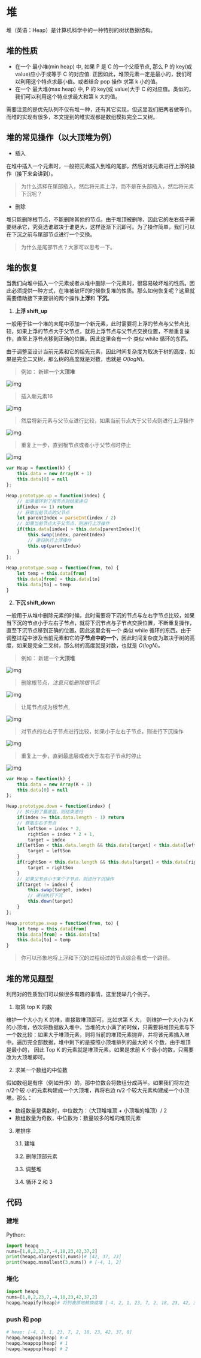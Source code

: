 # 堆

堆（英语：Heap）是计算机科学中的一种特别的树状数据结构。

## 堆的性质

- 在一个 最小堆(min heap) 中, 如果 P 是 C 的一个父级节点, 那么 P 的 key(或 value)应小于或等于 C 的对应值. 正因如此，堆顶元素一定是最小的，我们可以利用这个特点求最小值。或者结合 pop 操作 求第 k 小的值。
- 在一个 最大堆(max heap) 中, P 的 key(或 value)大于 C 的对应值。类似的，我们可以利用这个特点求最大和第 k 大的值。

需要注意的是优先队列不仅有堆一种，还有其它实现，但这里我们把两者做等价。而堆的实现有很多，本文提到的堆实现都是数组模拟完全二叉树。

## 堆的常见操作（以大顶堆为例）

- 插入

在堆中插入一个元素时，一般把元素插入到堆的尾部，然后对该元素进行上浮的操作（接下来会讲到）。

> 为什么选择在尾部插入，然后将元素上浮，而不是在头部插入，然后将元素下沉呢？

- 删除

堆只能删除根节点，不能删除其他的节点。由于堆顶被删除，因此它的左右孩子需要继承它，究竟选谁取决于谁更大，这样逐渐下沉即可。为了操作简单，我们可以在下沉之前与尾部节点进行一个交换。

> 为什么是尾部节点？大家可以思考一下。

## 堆的恢复

当我们向堆中插入一个元素或者从堆中删除一个元素时，很容易破坏堆的性质。因此必须提供一种方式，在堆被破坏的时候恢复堆的性质。那么如何恢复呢？这里就需要借助接下来要讲的两个操作**上浮**和 **下沉**。

1. **上浮 shift_up**

一般用于往一个堆的末尾中添加一个新元素，此时需要将上浮的节点与父节点比较，如果上浮的节点大于父节点，就将上浮节点与父节点交换位置，不断重复操作，直至上浮节点移到正确的位置。因此这里会有一个 类似 while 循环的东西。

由于调整至设计当前元素和它的祖先元素，因此时间复杂度为取决于树的高度，如果是完全二叉树，那么树的高度就是对数，也就是 $O(logN)$。

> 例如： 新建一个**大顶堆**

![img](https://upload-images.jianshu.io/upload_images/4064751-51fd43a2d2191488.png?imageMogr2/auto-orient/strip|imageView2/2/w/190/format/webp)

> 插入新元素16



![img](https://upload-images.jianshu.io/upload_images/4064751-7dd89da71927acb8.png?imageMogr2/auto-orient/strip|imageView2/2/w/190/format/webp)

> 然后将新元素与父节点进行比较，如果当前节点大于父节点则进行上浮操作

![img](https://upload-images.jianshu.io/upload_images/4064751-785a7a6cd104f775.png?imageMogr2/auto-orient/strip|imageView2/2/w/204/format/webp)

> 重复上一步，直到根节点或者小于父节点时停止



![img](https://upload-images.jianshu.io/upload_images/4064751-d7dae273e1f5a0ba.png?imageMogr2/auto-orient/strip|imageView2/2/w/192/format/webp)

```js
var Heap = function(k) {
    this.data = new Array(K + 1)
    this.data[0] = null
};

Heap.prototype.up = function(index) {
    // 如果循环到了根节点则结束递归
    if(index <= 1) return
    // 获取当前节点的父节点
    let parentIndex = parseInt(index / 2)
    // 如果当前节点大于父节点，则进行上浮操作
    if(this.data[index] > this.data[parentIndex]){
        this.swap(index, parentIndex)
        // 递归执行上浮操作
        this.up(parentIndex)
    }
};

Heap.prototype.swap = function(from, to) {
    let temp = this.data[from]
    this.data[from] = this.data[to]
    this.data[to] = temp
}
```







2. **下沉 shift_down**

一般用于从堆中删除元素的时候，此时需要将下沉的节点与左右字节点比较，如果当下沉的节点小于左右子节点，就将下沉节点与子节点交换位置，不断重复操作，直至下沉节点移到正确的位置。因此这里会有一个 类似 while 循环的东西。由于调整过程中涉及当前元素和它的**子节点中的一个**，因此时间复杂度为取决于树的高度，如果是完全二叉树，那么树的高度就是对数，也就是 $O(logN)$。

> 例如： 新建一个**大顶堆**

![img](https://upload-images.jianshu.io/upload_images/4064751-7eb32c6486a44f73.png?imageMogr2/auto-orient/strip|imageView2/2/w/190/format/webp)

> 删除根节点，*注意只能删除根节点*

![img](https://upload-images.jianshu.io/upload_images/4064751-7eb32c6486a44f73.png?imageMogr2/auto-orient/strip|imageView2/2/w/190/format/webp)

> 让尾节点成为根节点,



![img](https://upload-images.jianshu.io/upload_images/4064751-c28b15dc371b8e97.png?imageMogr2/auto-orient/strip|imageView2/2/w/190/format/webp)

> 对节点的左右子节点进行比较，如果小于左右子节点，则进行下沉操作

![img](https://upload-images.jianshu.io/upload_images/4064751-bfc42e89b5411f9b.png?imageMogr2/auto-orient/strip|imageView2/2/w/190/format/webp)

> 重复上一步，直到最底层或者大于左右子节点时停止

![img](https://upload-images.jianshu.io/upload_images/4064751-8b04275965f88961.png?imageMogr2/auto-orient/strip|imageView2/2/w/208/format/webp)

```js
var Heap = function(k) {
    this.data = new Array(K + 1)
    this.data[0] = null
};

Heap.prototype.down = function(index) {
    // 执行到了最底层，则结束递归
    if(index >= this.data.length - 1) return
    // 获取左右子节点
    let leftSon = index * 2, 
        rightSon = index * 2 + 1,
        target = index
    if(leftSon < this.data.length && this.data[target] < this.data[leftSon]){
        target = leftSon
    }
    if(rightSon < this.data.length && this.data[target] < this.data[rightSon]){
        target = rightSon
    }
    // 如果父节点小于某个子节点，则进行下沉操作
    if(target != index) {
        this.swap(target, index)
        // 递归执行下沉
        this.down(target)
    }
};

Heap.prototype.swap = function(from, to) {
    let temp = this.data[from]
    this.data[from] = this.data[to]
    this.data[to] = temp
}

```



> 你可以形象地将上浮和下沉的过程经过的节点综合看成一个路径。

## 堆的常见题型

利用对的性质我们可以做很多有趣的事情，这里我举几个例子。

1. 取第 top K 的数

维护一个大小为 K 的堆，直接取堆顶即可。比如求第 K 大， 则维护一个大小为 K 的小顶堆，依次将数据放入堆中，当堆的大小满了的时候，只需要将堆顶元素与下一个数比较：如果大于堆顶元素，则将当前的堆顶元素抛弃，并将该元素插入堆中。遍历完全部数据，堆中剩下的是按照小顶堆排列的最大的 K 个数，由于堆顶是最小的， 因此 Top K 的元素就是堆顶元素。如果是求前 K 个最小的数，只需要改为大顶堆即可。

2. 求某一个数组的中位数

假如数组是有序（例如升序）的，那中位数会将数组分成两半。如果我们将左边 n/2个较 小的元素构建成一个大顶堆，再将右边 n/2 个较大元素构建成一个小顶堆。那么：

- 数组数量是偶数时，中位数为：（大顶堆堆顶 + 小顶堆的堆顶）/ 2
- 数组数量为奇数，中位数为：数量较多的堆的堆顶元素

3. 堆排序

   3.1. 建堆

   3.2. 删除顶部元素

   3.3. 调整堆

   3.4. 循环 2 和 3

## 代码

### 建堆

 Python:

```py
import heapq
nums=[1,8,2,23,7,-4,18,23,42,37,2]
print(heapq.nlargest(3,nums))# [42, 37, 23]
print(heapq.nsmallest(3,nums)) # [-4, 1, 2]
```

### 堆化

```py
import heapq
nums=[1,8,2,23,7,-4,18,23,42,37,2]
heapq.heapify(heap)# 将列表原地转换成堆 [-4, 2, 1, 23, 7, 2, 18, 23, 42, 37, 8]
```

### push 和 pop

```py
# heap: [-4, 2, 1, 23, 7, 2, 18, 23, 42, 37, 8]
heapq.heappop(heap) #-4
heapq.heappop(heap) # 1
heapq.heappop(heap) # 2
```
